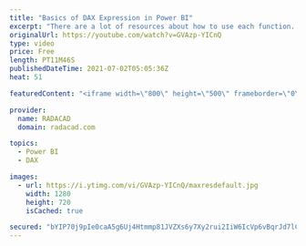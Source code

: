 ```yaml
---
title: "Basics of DAX Expression in Power BI"
excerpt: "There are a lot of resources about how to use each function. However, you always need to start with learning how the expression language works itself. You need to learn how to reference columns, and tables. what operators can be used, and what are the very simple basics of writing a DAX expression. In"
originalUrl: https://youtube.com/watch?v=GVAzp-YICnQ
type: video
price: Free
length: PT11M46S
publishedDateTime: 2021-07-02T05:05:36Z
heat: 51

featuredContent: "<iframe width=\"800\" height=\"500\" frameborder=\"0\" src=\"https://www.youtube.com/embed/GVAzp-YICnQ\" allow=\"accelerometer; autoplay; encrypted-media; gyroscope; picture-in-picture\" allowfullscreen></iframe>"

provider:
  name: RADACAD
  domain: radacad.com

topics:
  - Power BI
  - DAX

images:
  - url: https://i.ytimg.com/vi/GVAzp-YICnQ/maxresdefault.jpg
    width: 1280
    height: 720
    isCached: true

secured: "bYIP70j9pIe0caA5g6Uj4Htmmp81JVZXs6y7Xy2rui2IiW6IcVp6vBqrJd7lCVYy5mB+R0b1gjMkXdOGjWIuMp4+z/BqL5MbKJAQhnFrFwn8bqwdHR3vBq0UONtckUBlprQzswUicsqjb7rgFkTNeU7TsgpQ2m4tb97TLdPzEifPNZGK69FqrpHpFxvIyZFHr4PGvkLtsGVvHkIJJJrUHhh/CILobS19foGHzJHD0P6XDnMz0JyeslyTIA/qnCA9cNJKuJK9IuBanZ6ELEKCd7hBv2MfEtzXZhR7uVQREDWSdH/ILv834hx9LlcvkyLpEO15UM+G4oKNyU2IsE2gFk8heXaFdnVwWuquPFnuY2FUQuYUFU9hSBomGyAaXkUqIwDQm1Kx8fRngJqiMEgRsbTI7hPoaHMtqUNFn7YxyJM=;tz7Fq7YJeoUeOEsqc0FTfQ=="
---
```


